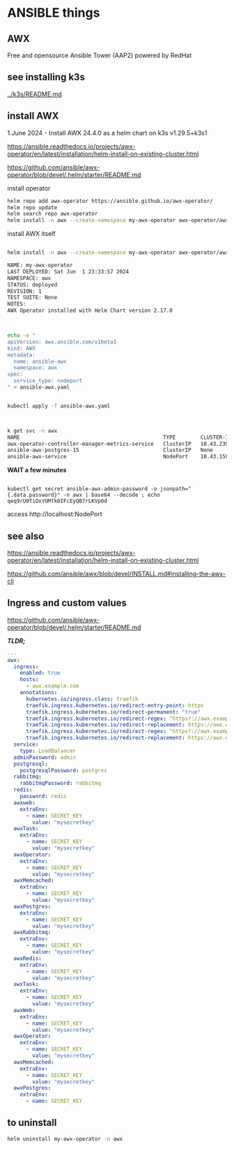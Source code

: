 # ANSIBLE things

## AWX

Free and opensource Ansible Tower (AAP2) powered by RedHat


## see installing k3s

[../k3s/README.md](../k3s/README.md)


## install AWX 

1.June 2024 - Install AWX 24.4.0 as a helm chart on k3s v1.29.5+k3s1


https://ansible.readthedocs.io/projects/awx-operator/en/latest/installation/helm-install-on-existing-cluster.html

https://github.com/ansible/awx-operator/blob/devel/.helm/starter/README.md

install operator

```bash
helm repo add awx-operator https://ansible.github.io/awx-operator/
helm repo update
helm search repo awx-operator
helm install -n awx --create-namespace my-awx-operator awx-operator/awx-operator -f my-values.yaml
```

install AWX itself

```bash

helm install -n awx --create-namespace my-awx-operator awx-operator/awx-operator

NAME: my-awx-operator
LAST DEPLOYED: Sat Jun  1 23:33:57 2024
NAMESPACE: awx
STATUS: deployed
REVISION: 1
TEST SUITE: None
NOTES:
AWX Operator installed with Helm Chart version 2.17.0



echo -e "
apiVersion: awx.ansible.com/v1beta1
kind: AWX
metadata:
  name: ansible-awx
  namespace: awx
spec:
  service_type: nodeport
" > ansible-awx.yaml


kubectl apply -f ansible-awx.yaml



k get svc -n awx
NAME                                              TYPE        CLUSTER-IP      EXTERNAL-IP   PORT(S)        AGE
awx-operator-controller-manager-metrics-service   ClusterIP   10.43.239.106   <none>        8443/TCP       14m
ansible-awx-postgres-15                           ClusterIP   None            <none>        5432/TCP       114s
ansible-awx-service                               NodePort    10.43.150.101   <none>        80:31152/TCP   66s

```

**WAIT a few minutes** 



```

kubectl get secret ansible-awx-admin-password -o jsonpath="{.data.password}" -n awx | base64 --decode ; echo
qeq9rU0TiOxYUMfk0IFcEyQB7rLKVp0d
```

access http://localhost:NodePort


## see also

https://ansible.readthedocs.io/projects/awx-operator/en/latest/installation/helm-install-on-existing-cluster.html

https://github.com/ansible/awx/blob/devel/INSTALL.md#installing-the-awx-cli



## Ingress and custom values

https://github.com/ansible/awx-operator/blob/devel/.helm/starter/README.md


***TLDR;***


```yaml
---
awx:
  ingress:
	enabled: true
	hosts:
	  - awx.example.com
	annotations:
	  kubernetes.io/ingress.class: traefik
	  traefik.ingress.kubernetes.io/redirect-entry-point: https
	  traefik.ingress.kubernetes.io/redirect-permanent: "true"
	  traefik.ingress.kubernetes.io/redirect-regex: ^https?://awx.example.com/(.*)
	  traefik.ingress.kubernetes.io/redirect-replacement: https://awx.example.com/$1
	  traefik.ingress.kubernetes.io/redirect-regex: ^https?://awx.example.com$
	  traefik.ingress.kubernetes.io/redirect-replacement: https://awx.example.com/
  service:
	type: LoadBalancer
  adminPassword: admin
  postgresql:
	postgresqlPassword: postgres
  rabbitmq:
	rabbitmqPassword: rabbitmq
  redis:
	password: redis
  awxweb:
	extraEnv:
	  - name: SECRET_KEY
		value: "mysecretkey"
  awxTask:
	extraEnv:
	  - name: SECRET_KEY
		value: "mysecretkey"
  awxOperator:
	extraEnv:
	  - name: SECRET_KEY
		value: "mysecretkey"
  awxMemcached:
	extraEnv:
	  - name: SECRET_KEY
		value: "mysecretkey"
  awxPostgres:
	extraEnv:
	  - name: SECRET_KEY
		value: "mysecretkey"
  awxRabbitmq:
	extraEnv:
	  - name: SECRET_KEY
		value: "mysecretkey"
  awxRedis:
	extraEnv:
	  - name: SECRET_KEY
		value: "mysecretkey"
  awxTask:
	extraEnv:
	  - name: SECRET_KEY
		value: "mysecretkey"
  awxWeb:
	extraEnv:
	  - name: SECRET_KEY
		value: "mysecretkey"
  awxOperator:
	extraEnv:
	  - name: SECRET_KEY
		value: "mysecretkey"
  awxMemcached:
	extraEnv:
	  - name: SECRET_KEY
		value: "mysecretkey"
  awxPostgres:
	extraEnv:
	  - name: SECRET_KEY
```




## to uninstall

```bash
helm uninstall my-awx-operator -n awx
```



